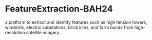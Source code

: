 # FeatureExtraction-BAH24
a platform to extract and identify features such as high tension towers, windmills, electric substations, brick kilns, and farm bunds from high-resolution satellite imagery.
